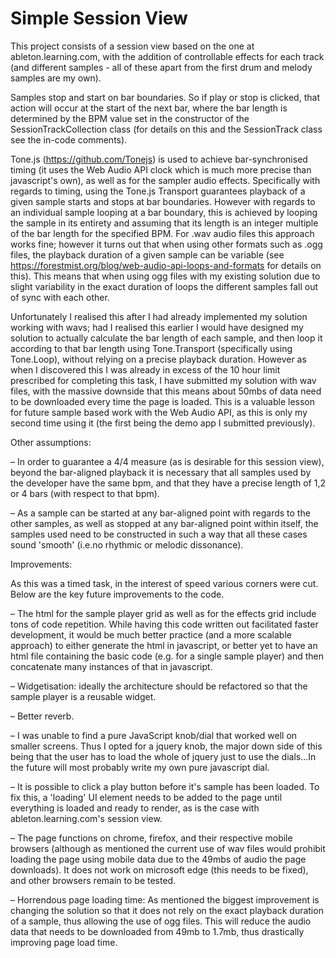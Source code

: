 # Simple Session View


This project consists of a session view based on the one at ableton.learning.com, with the addition of controllable effects for each track (and different samples - all of these apart from the first drum and melody samples are my own).

Samples stop and start on bar boundaries. So if play or stop is clicked, that action will occur at the start of the next bar, where the bar length is determined by the BPM value set in the constructor of the SessionTrackCollection class (for details on this and the SessionTrack class see the in-code comments).

Tone.js (https://github.com/Tonejs) is used to achieve bar-synchronised timing (it uses the Web Audio API clock which is much more precise than javascript's own), as well as for the sampler audio effects. Specifically with regards to timing, using the Tone.js Transport guarantees playback of a given sample starts and stops at bar boundaries. However with regards to an individual sample looping at a bar boundary, this is achieved by looping the sample in its entirety and assuming that its length is an integer multiple of the bar length for the specified BPM. For .wav audio files this approach works fine; however it turns out that when using other formats such as .ogg files, the playback duration of a given sample can be variable (see https://forestmist.org/blog/web-audio-api-loops-and-formats for details on this). This means that when using ogg files with my existing solution due to slight variability in the exact duration of loops the different samples fall out of sync with each other. 

Unfortunately I realised this after I had already implemented my solution working with wavs; had I realised this earlier I would have designed my solution to actually calculate the bar length of each sample, and then loop it according to that bar length using Tone.Transport (specifically using Tone.Loop), without relying on a precise playback duration. However as when I discovered this I was already in excess of the 10 hour limit prescribed for completing this task, I have submitted my solution with wav files, with the massive downside that this means about 50mbs of data need to be downloaded every time the page is loaded. This is a valuable lesson for future sample based work with the Web Audio API, as this is only my second time using it (the first being the demo app I submitted previously).



Other assumptions:

– In order to guarantee a 4/4 measure (as is desirable for this session view), beyond the bar-aligned playback it is necessary that all samples used by the developer have the same bpm, and that they have a precise length of 1,2 or 4 bars (with respect to that bpm). 

– As a sample can be started at any bar-aligned point with regards to the other samples, as well as stopped at any bar-aligned point within itself, the samples used need to be constructed in such a way that all these cases sound 'smooth' (i.e.no rhythmic or melodic dissonance).



Improvements: 

As this was a timed task, in the interest of speed various corners were cut. Below are the key future improvements to the code.

– The html for the sample player grid as well as for the effects grid include tons of code repetition. While having this code written out facilitated faster development, it would be much better practice (and a more scalable approach) to either generate the html in javascript, or better yet to have an html file containing the basic code (e.g. for a single sample player) and then concatenate many instances of that in javascript.

– Widgetisation: ideally the architecture should be refactored so that the sample player is a reusable widget.

– Better reverb.

– I was unable to find a pure JavaScript knob/dial that worked well on smaller screens. Thus I opted for a jquery knob, the major down side of this being that the user has to load the whole of jquery just to use the dials...In the future will most probably write my own pure javascript dial.

– It is possible to click a play button before it's sample has been loaded. To fix this, a 'loading' UI element needs to be added to the page until everything is loaded and ready to render, as is the case with ableton.learning.com's session view.

– The page functions on chrome, firefox, and their respective mobile browsers (although as mentioned the current use of wav files would prohibit loading the page using mobile data due to the 49mbs of audio the page downloads). It does not work on microsoft edge (this needs to be fixed), and other browsers remain to be tested.

– Horrendous page loading time: As mentioned the biggest improvement is changing the solution so that it does not rely on the exact playback duration of a sample, thus allowing the use of ogg files. This will reduce the audio data that needs to be downloaded from 49mb to 1.7mb, thus drastically improving page load time.